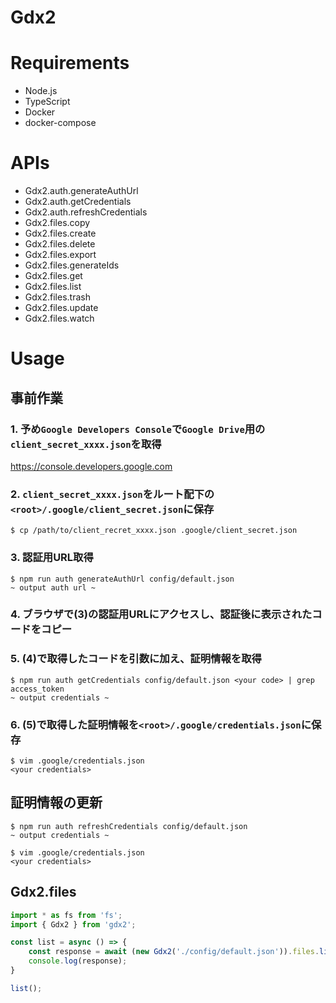 Gdx2
===

# Requirements

* Node.js
* TypeScript
* Docker
* docker-compose

# APIs

* Gdx2.auth.generateAuthUrl
* Gdx2.auth.getCredentials
* Gdx2.auth.refreshCredentials
* Gdx2.files.copy
* Gdx2.files.create
* Gdx2.files.delete
* Gdx2.files.export
* Gdx2.files.generateIds
* Gdx2.files.get
* Gdx2.files.list
* Gdx2.files.trash
* Gdx2.files.update
* Gdx2.files.watch

# Usage

## 事前作業

### 1. 予め`Google Developers Console`で`Google Drive`用の`client_secret_xxxx.json`を取得

https://console.developers.google.com

### 2. `client_secret_xxxx.json`をルート配下の`<root>/.google/client_secret.json`に保存

```
$ cp /path/to/client_recret_xxxx.json .google/client_secret.json
```

### 3. 認証用URL取得

```
$ npm run auth generateAuthUrl config/default.json
~ output auth url ~
```

### 4. ブラウザで(3)の認証用URLにアクセスし、認証後に表示されたコードをコピー

### 5. (4)で取得したコードを引数に加え、証明情報を取得

```
$ npm run auth getCredentials config/default.json <your code> | grep access_token
~ output credentials ~
```

### 6. (5)で取得した証明情報を`<root>/.google/credentials.json`に保存

```
$ vim .google/credentials.json
<your credentials>
```

## 証明情報の更新

```
$ npm run auth refreshCredentials config/default.json
~ output credentials ~

$ vim .google/credentials.json
<your credentials>
```

## Gdx2.files

```typscript:files.ts
import * as fs from 'fs';
import { Gdx2 } from 'gdx2';

const list = async () => {
	const response = await (new Gdx2('./config/default.json')).files.list();
	console.log(response);
}

list();
```
